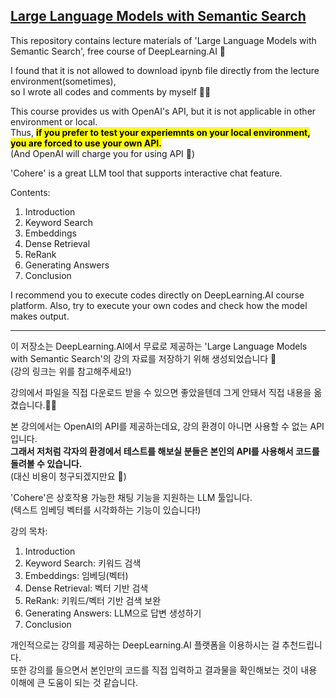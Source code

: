## [Large Language Models with Semantic Search](https://www.deeplearning.ai/short-courses/)
This repository contains lecture materials of 'Large Language Models with Semantic Search', free course of DeepLearning.AI 🤖  

I found that it is not allowed to download ipynb file directly from the lecture environment(sometimes),  
so I wrote all codes and comments by myself ✍🏻

This course provides us with OpenAI's API, but it is not applicable in other environment or local.  
Thus, <mark>**if you prefer to test your experiemnts on your local environment, you are forced to use your own API.**</mark>  
(And OpenAI will charge you for using API 🥲)

'Cohere' is a great LLM tool that supports interactive chat feature.

Contents:
1. Introduction
2. Keyword Search
3. Embeddings
4. Dense Retrieval
5. ReRank
6. Generating Answers
7. Conclusion

I recommend you to execute codes directly on DeepLearning.AI course platform.
Also, try to execute your own codes and check how the model makes output.

---

이 저장소는 DeepLearning.AI에서 무료로 제공하는 'Large Language Models with Semantic Search'의 강의 자료를 저장하기 위해 생성되었습니다 🤖  
(강의 링크는 위를 참고해주세요!)  

강의에서 파일을 직접 다운로드 받을 수 있으면 좋았을텐데 그게 안돼서 직접 내용을 옮겼습니다.✍🏻  

본 강의에서는 OpenAI의 API를 제공하는데요, 강의 환경이 아니면 사용할 수 없는 API입니다.  
**그래서 저처럼 각자의 환경에서 테스트를 해보실 분들은 본인의 API를 사용해서 코드를 돌려볼 수 있습니다.**  
(대신 비용이 청구되겠지만요 🥲)  

'Cohere'은 상호작용 가능한 채팅 기능을 지원하는 LLM 툴입니다.  
(텍스트 임베딩 벡터를 시각화하는 기능이 있습니다!)

강의 목차:
1. Introduction
2. Keyword Search: 키워드 검색
3. Embeddings: 임베딩(벡터)
4. Dense Retrieval: 벡터 기반 검색
5. ReRank: 키워드/벡터 기반 검색 보완
6. Generating Answers: LLM으로 답변 생성하기
7. Conclusion

개인적으로는 강의를 제공하는 DeepLearning.AI 플랫폼을 이용하시는 걸 추천드립니다.  
또한 강의를 들으면서 본인만의 코드를 직접 입력하고 결과물을 확인해보는 것이 내용 이해에 큰 도움이 되는 것 같습니다.

